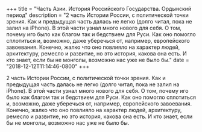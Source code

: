 
+++
title = "Часть Азии. История Российского Государства. Ордынский период"
description = "2 часть Истории России, с политической точки зрения. Как и предыдущая часть далась не легко (долго читал, пока не залил на iPhone). В этой части узнал много нового для себя. О том, почему иго было как благом так и бедствием для Руси. Как оно помогло сплотиться и, возможно, даже уберечься от, например, европейского завоевания. Конечно, жалко что оно повлияло на характер людей, архитектуру, ремесло и развитие, но это история, какова она есть. И кто знает, если бы не монголы, возможно нас уже не было бы."
date = "2018-12-12T11:14:46-0800"
+++

2 часть Истории России, с политической точки зрения. Как и предыдущая часть далась не легко (долго читал, пока не залил на iPhone). В этой части узнал много нового для себя. О том, почему иго было как благом так и бедствием для Руси. Как оно помогло сплотиться и, возможно, даже уберечься от, например, европейского завоевания. Конечно, жалко что оно повлияло на характер людей, архитектуру, ремесло и развитие, но это история, какова она есть. И кто знает, если бы не монголы, возможно нас уже не было бы.
